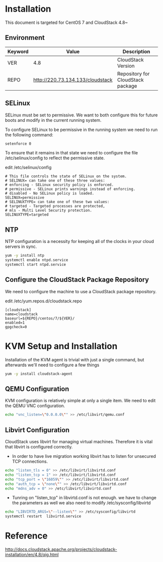 # Installation

This document is targeted for CentOS 7 and CloudStack 4.8~

## Environment

Keyword         | Value             | Description
----            | ----              | ----
VER             | 4.8               | CloudStack Version
REPO            | http://220.73.134.133/cloudstack | Repository for CloudStack package

## SELinux

SELinux must be set to permissive. We want to both configure this for future boots and modify in the current running system.

To configure SELinux to be permissive in the running system we need to run the following command:

~~~bash
setenforce 0
~~~

To ensure that it remains in that state we need to configure the file /etc/selinux/config to reflect the permissive state.

edit /etc/selinux/config

~~~text
# This file controls the state of SELinux on the system.
# SELINUX= can take one of these three values:
# enforcing - SELinux security policy is enforced.
# permissive - SELinux prints warnings instead of enforcing.
# disabled - No SELinux policy is loaded.
SELINUX=permissive
# SELINUXTYPE= can take one of these two values:
# targeted - Targeted processes are protected,
# mls - Multi Level Security protection.
SELINUXTYPE=targeted
~~~

## NTP

NTP configuration is a necessity for keeping all of the clocks in your cloud servers in sync.

~~~bash
yum -y install ntp
systemctl enable ntpd.service
systemctl start ntpd.service
~~~

## Configure the CloudStack Package Repository

We need to configure the machine to use a CloudStack package repository.

edit /etc/yum.repos.d/cloudstack.repo

~~~text
[cloudstack]
name=cloudstack
baseurl=${REPO}/centos/7/${VER}/
enabled=1
gpgcheck=0
~~~

# KVM Setup and Installation

Installation of the KVM agent is trivial with just a single command, but afterwards we'll need to configure a few things

~~~bash
yum -y install cloudstack-agent
~~~

## QEMU Configuration

KVM configuration is relatively simple at only a single item. We need to edit the QEMU VNC configuration.

~~~bash
echo "vnc_listen=\"0.0.0.0\"" >> /etc/libvirt/qemu.conf
~~~

## Libvirt Configuration

CloudStack uses libvirt for managing virtual machines. Therefore it is vital that libvirt is configured correctly.

* In order to have live migration working libvirt has to listen for unsecured TCP connections.

~~~bash
echo "listen_tls = 0" >> /etc/libvirt/libvirtd.conf
echo "listen_tcp = 1" >> /etc/libvirt/libvirtd.conf
echo "tcp_port = \"16059\"" >> /etc/libvirt/libvirtd.conf
echo "auth_tcp = \"none\"" >> /etc/libvirt/libvirtd.conf
echo "mdns_adv = 0" >> /etc/libvirt/libvirtd.conf
~~~

* Tunring on "listen_tcp" in libvirtd.conf is not enough. we have to change the parameters as well we also need to modify /etc/sysconfig/libvirtd

~~~bash
echo "LIBVIRTD_ARGS=\"--listen\"" >> /etc/sysconfig/libvirtd
systemctl restart  libvirtd.service
~~~
# Reference
http://docs.cloudstack.apache.org/projects/cloudstack-installation/en/4.8/qig.html
